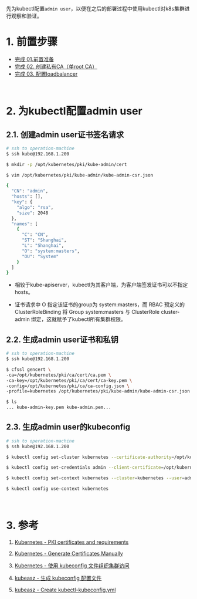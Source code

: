 先为kubectl配置`admin user`，以便在之后的部署过程中使用kubectl对k8s集群进行观察和验证。

# 1. 前置步骤

- [完成 01.前置准备](https://github.com/matribots/k8s-hardcore-deploy-manual/blob/main/%E9%AB%98%E5%8F%AF%E7%94%A8%E7%89%88/01.%20%E5%89%8D%E7%BD%AE%E5%87%86%E5%A4%87.md)
- [完成 02. 创建私有CA（单root CA）](https://github.com/matribots/k8s-hardcore-deploy-manual/blob/main/%E9%AB%98%E5%8F%AF%E7%94%A8%E7%89%88/02.%20%E5%88%9B%E5%BB%BA%E7%A7%81%E6%9C%89CA%EF%BC%88%E5%8D%95root%20CA%EF%BC%89.md)
- [完成 03. 配置loadbalancer](https://github.com/matribots/k8s-hardcore-deploy-manual/blob/main/%E9%AB%98%E5%8F%AF%E7%94%A8%E7%89%88/03.%20%E9%85%8D%E7%BD%AEloadbalancer.md)

&nbsp;

# 2. 为kubectl配置admin user

## 2.1. 创建admin user证书签名请求

```bash
# ssh to operation-machine
$ ssh kube@192.168.1.200

$ mkdir -p /opt/kubernetes/pki/kube-admin/cert

$ vim /opt/kubernetes/pki/kube-admin/kube-admin-csr.json
```

```bash
{
  "CN": "admin",
  "hosts": [],
  "key": {
    "algo": "rsa",
    "size": 2048
  },
  "names": [
    {
      "C": "CN",
      "ST": "Shanghai",
      "L": "Shanghai",
      "O": "system:masters",
      "OU": "System"
    }
  ]
}
```

- 相较于kube-apiserver，kubectl为其客户端，为客户端签发证书可以不指定hosts。

- 证书请求中 O 指定该证书的group为 system:masters，而 RBAC 预定义的 ClusterRoleBinding 将 Group system:masters 与 ClusterRole cluster-admin 绑定，这就赋予了kubectl所有集群权限。

## 2.2. 生成admin user证书和私钥

```bash
# ssh to operation-machine
$ ssh kube@192.168.1.200

$ cfssl gencert \
-ca=/opt/kubernetes/pki/ca/cert/ca.pem \
-ca-key=/opt/kubernetes/pki/ca/cert/ca-key.pem \
-config=/opt/kubernetes/pki/ca/ca-config.json \
-profile=kubernetes /opt/kubernetes/pki/kube-admin/kube-admin-csr.json | cfssljson -bare /opt/kubernetes/pki/kube-admin/cert/kube-admin

$ ls 
... kube-admin-key.pem kube-admin.pem...
```

## 2.3. 生成admin user的kubeconfig

```bash
# ssh to operation-machine
$ ssh kube@192.168.1.200

$ kubectl config set-cluster kubernetes --certificate-authority=/opt/kubernetes/pki/ca/cert/ca.pem --embed-certs=true --server=https://192.168.1.210:6443

$ kubectl config set-credentials admin --client-certificate=/opt/kubernetes/pki/kube-admin/cert/kube-admin.pem --embed-certs=true --client-key=/opt/kubernetes/pki/kube-admin/cert/kube-admin-key.pem

$ kubectl config set-context kubernetes --cluster=kubernetes --user=admin

$ kubectl config use-context kubernetes
```

&nbsp;

# 3. 参考

1. [Kubernetes - PKI certificates and requirements](https://kubernetes.io/docs/setup/best-practices/certificates/)

2. [Kubernetes - Generate Certificates Manually](https://kubernetes.io/docs/tasks/administer-cluster/certificates/)

3. [Kubernetes - 使用 kubeconfig 文件组织集群访问](https://kubernetes.io/zh-cn/docs/concepts/configuration/organize-cluster-access-kubeconfig/)

4. [kubeasz - 生成 kubeconfig 配置文件](https://github.com/easzlab/kubeasz/blob/master/docs/setup/01-CA_and_prerequisite.md#%E7%94%9F%E6%88%90-kubeconfig-%E9%85%8D%E7%BD%AE%E6%96%87%E4%BB%B6)

5. [kubeasz - Create kubectl-kubeconfig.yml](https://github.com/easzlab/kubeasz/blob/master/roles/deploy/tasks/create-kubectl-kubeconfig.yml)

